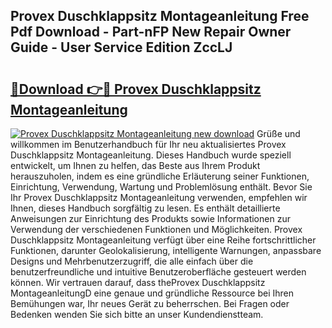 ## Provex Duschklappsitz Montageanleitung Free Pdf Download - Part-nFP New Repair Owner Guide - User Service Edition ZccLJ

# <h2><a href="http://df83ue.blite.top/?on=Provex+Duschklappsitz+Montageanleitung">🔗Download 👉🔴 Provex Duschklappsitz Montageanleitung</a></h2>

[![Provex Duschklappsitz Montageanleitung new download](https://i.imgur.com/lujVjoI.png)](http://df83ue.blite.top/?on=Provex+Duschklappsitz+Montageanleitung)
Grüße und willkommen im Benutzerhandbuch für Ihr neu aktualisiertes Provex Duschklappsitz Montageanleitung. Dieses Handbuch wurde speziell entwickelt, um Ihnen zu helfen, das Beste aus Ihrem Produkt herauszuholen, indem es eine gründliche Erläuterung seiner Funktionen, Einrichtung, Verwendung, Wartung und Problemlösung enthält. Bevor Sie Ihr Provex Duschklappsitz Montageanleitung verwenden, empfehlen wir Ihnen, dieses Handbuch sorgfältig zu lesen. Es enthält detaillierte Anweisungen zur Einrichtung des Produkts sowie Informationen zur Verwendung der verschiedenen Funktionen und Möglichkeiten. Provex Duschklappsitz Montageanleitung verfügt über eine Reihe fortschrittlicher Funktionen, darunter Geolokalisierung, intelligente Warnungen, anpassbare Designs und Mehrbenutzerzugriff, die alle einfach über die benutzerfreundliche und intuitive Benutzeroberfläche gesteuert werden können. Wir vertrauen darauf, dass theProvex Duschklappsitz MontageanleitungD eine genaue und gründliche Ressource bei Ihren Bemühungen war, Ihr neues Gerät zu beherrschen. Bei Fragen oder Bedenken wenden Sie sich bitte an unser Kundendienstteam.
